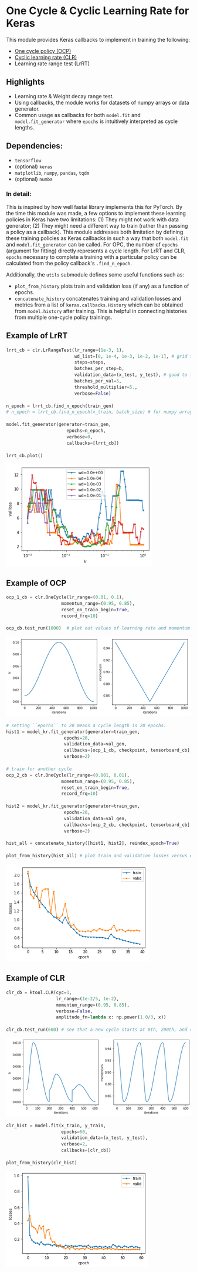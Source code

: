 
# One Cycle & Cyclic Learning Rate for Keras

This module provides Keras callbacks to implement in training the following:
- [One cycle policy (OCP)](https://arxiv.org/abs/1803.09820)
- [Cyclic learning rate (CLR)](https://arxiv.org/abs/1506.01186)
- Learning rate range test (LrRT)

## Highlights
- Learning rate & Weight decay range test.
- Using callbacks, the module works for datasets of numpy arrays or data generator.
- Common usage as callbacks for both `model.fit` and `model.fit_generator` where `epochs` is intuitively interpreted as cycle lengths.

## Dependencies:
- `tensorflow`
- (optional) `keras`
- `matplotlib`, `numpy`, `pandas`, `tqdm`
- (optional) `numba`

### In detail:
This is inspired by how well fastai library implements this for PyTorch. By the time this module was made, a few options to implement these learning policies in Keras have two limitations: (1) They might not work with data generator; (2) They might need a different way to train (rather than passing a policy as a callback). This module addresses both limitation by defining these training policies as Keras callbacks in such a way that both `model.fit` and `model.fit_generator` can be called. For OPC, the number of `epochs` (argument for fitting) directly represents a cycle length. For LrRT and CLR, `epochs` necessary to complete a training with a particular policy can be calculated from the policy callback's `.find_n_epoch`.

Additionally, the `utils` submodule defines some useful functions such as:
- `plot_from_history` plots train and validation loss (if any) as a function of epochs.
- `concatenate_history` concatenates training and validation losses and metrics from a list of `keras.callbacks.History` which can be obtained from `model.history` after training. This is helpful in connecting histories from multiple one-cycle policy trainings.

## Example of LrRT

```python
lrrt_cb = clr.LrRangeTest(lr_range=(1e-3, 1),
                          wd_list=[0, 1e-4, 1e-3, 1e-2, 1e-1], # grid test for weight decay
                          steps=steps,
                          batches_per_step=b,
                          validation_data=(x_test, y_test), # good to find weight decay
                          batches_per_val=5,
                          threshold_multiplier=5.,
                          verbose=False)

n_epoch = lrrt_cb.find_n_epoch(train_gen)
# n_epoch = lrrt_cb.find_n_epoch(x_train, batch_size) # for numpy array as train set
        
model.fit_generator(generator=train_gen,
                       epochs=n_epoch,
                       verbose=0,
                       callbacks=[lrrt_cb])

lrrt_cb.plot()
```

<img src="./docs/readme_images/lrrt_wd.png" alt="Drawing" style="width: 400px;"/>


## Example of OCP
```python
ocp_1_cb = clr.OneCycle(lr_range=(0.01, 0.1),
                     momentum_range=(0.95, 0.85),
                     reset_on_train_begin=True,
                     record_frq=10)

ocp_cb.test_run(1000)  # plot out values of learning rate and momentum as a function of iteration (batch). 1000 is just for plotting. The actual iteration will be computed when model.fit or model.fit_generator is run.
```

![ocp_test_run](./docs/readme_images/ocp_test_run.png)

```python
# setting ``epochs`` to 20 means a cycle length is 20 epochs.
hist1 = model_kr.fit_generator(generator=train_gen,
                      epochs=20,
                      validation_data=val_gen,
                      callbacks=[ocp_1_cb, checkpoint, tensorboard_cb],
                      verbose=2)

# train for another cycle
ocp_2_cb = clr.OneCycle(lr_range=(0.001, 0.01),
                     momentum_range=(0.95, 0.85),
                     reset_on_train_begin=True,
                     record_frq=10)

hist2 = model_kr.fit_generator(generator=train_gen,
                      epochs=20,
                      validation_data=val_gen,
                      callbacks=[ocp_2_cb, checkpoint, tensorboard_cb],
                      verbose=2)

hist_all = concatenate_history([hist1, hist2], reindex_epoch=True)

plot_from_history(hist_all) # plot train and validation losses versus epochs
```

![loss_curve](./docs/readme_images/loss_curve_with_data_augmentation.png)

## Example of CLR
```python
clr_cb = ktool.CLR(cyc=3,
                   lr_range=(1e-2/5, 1e-2),
                   momentum_range=(0.95, 0.85),
                   verbose=False,
                   amplitude_fn=lambda x: np.power(1.0/3, x))

clr_cb.test_run(600) # see that a new cycle starts at 0th, 200th, and 400th iteration.
```
![clr_test_run](./docs/readme_images/clr_test_run.png)

```python
clr_hist = model.fit(x_train, y_train,
                     epochs=60,
                     validation_data=(x_test, y_test),
                     verbose=2,
                     callbacks=[clr_cb])

plot_from_history(clr_hist)
```
![clr_hist](./docs/readme_images/clr_hist.png)
